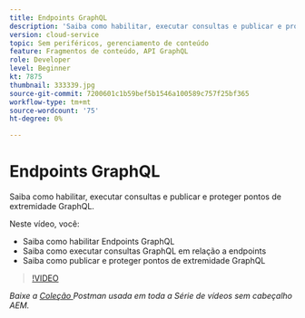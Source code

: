 ```yaml
---
title: Endpoints GraphQL
description: 'Saiba como habilitar, executar consultas e publicar e proteger pontos de extremidade GraphQL. '
version: cloud-service
topic: Sem periféricos, gerenciamento de conteúdo
feature: Fragmentos de conteúdo, API GraphQL
role: Developer
level: Beginner
kt: 7875
thumbnail: 333339.jpg
source-git-commit: 7200601c1b59bef5b1546a100589c757f25bf365
workflow-type: tm+mt
source-wordcount: '75'
ht-degree: 0%

---
```



# Endpoints GraphQL

Saiba como habilitar, executar consultas e publicar e proteger pontos de extremidade GraphQL.

Neste vídeo, você:

+ Saiba como habilitar Endpoints GraphQL
+ Saiba como executar consultas GraphQL em relação a endpoints
+ Saiba como publicar e proteger pontos de extremidade GraphQL

>[!VIDEO](https://video.tv.adobe.com/v/333339/?quality=12&learn=on)

_Baixe a  [Coleção ](./assets/aem-headless-video-series.postman_collection.json) Postman usada em toda a Série de vídeos sem cabeçalho AEM._
